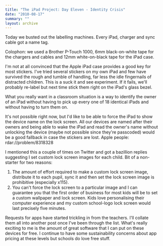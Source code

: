 ```yaml
---
title: "The iPad Project: Day Eleven - Identity Crisis"
date: "2010-08-17"
summary: ""
layout: archive
---
```


Today we busted out the labelling machines. Every iPad, charger and sync cable got a name tag.

Colophon: we used a Brother P-Touch 1000, 6mm black-on-white tape for the chargers and cables and 12mm white-on-black tape for the iPad case.

I'm not at all convinced that the Apple iPad case provides a good key for most stickers. I've tried several stickers on my own iPad and few have survived the rough and tumble of handling, far less the idle fingernails of distracted children. This is a suck it and see experiment. If it fails, we'll probably re-label but next time stick them right on the iPad's glass bezel.

What you really want in a classroom situation is a way to identify the owner of an iPad without having to pick up every one of 18 identical iPads and without having to turn them on.

It's not possible right now, but I'd like to be able to force the iPad to show the device name on the lock screen. All our devices are named after their owners and being able to wake the iPad and read the owner's name without unlocking the device (maybe not possible since they're passcoded) would be a good fallback in case the stickers are lost. Apple people: rdar://problem/8318328

I mentioned this a couple of times on Twitter and got a bazillion replies suggesting I set custom lock screen images for each child. Bit of a non-starter for two reasons:

1. The amount of effort required to make a custom lock screen image, distribute it to each pupil, sync it and then set the lock screen image is prohibitive (especially x115).
2. You can't force the lock screen to a particular image and I can guarantee you that the first order of business for most kids will be to set a custom wallpaper and lock screen. Kids love personalising their computer experience and my custom school-logo lock screen would last precisely five minutes.

Requests for apps have started trickling in from the teachers. I'll collate them all into another post once I've been through the list. What's really exciting to me is the amount of great software that I can put on these devices for free. I continue to have some sustainability concerns about app pricing at these levels but schools do love free stuff.
